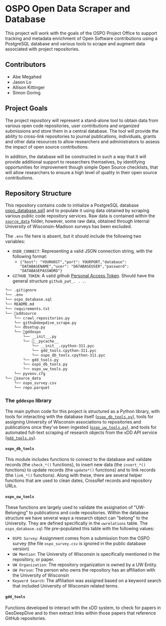 # OSPO Open Data Scraper and Database

This project will work with the goals of the OSPO Project Office to support tracking and metadata enrichment of Open Software contributions using a PostgreSQL database and various tools to scrape and augment data associated with project repositories.

## Contributors

* Abe Megahed
* Jason Lo
* Allison Kittinger
* Simon Goring

## Project Goals

The project repository will represent a stand-alone tool to obtain data from various open code repositories, user contributions and organized submissions and store them in a central database. The tool will provide the ability to cross-link repositories to journal publications, individuals, grants and other data resources to allow researchers and administrators to assess the impact of open source contributions.

In addition, the database will be constructed in such a way that it will provide additional support to researchers themselves, by identifying opportunities for improvement though simple Open Source checklists, that will allow researchers to ensure a high level of quality in their open source contributions.

## Repository Structure

This repository contains code to initialize a PostgreSQL database [ospo_database.sql](ospo_database.sql)] and to populate it using data obtained by scraping various public code repository services. Raw data is contained within the [`source_data`](./source_data/) folder, however, some raw data, obtained through internal University of Wisconsin-Madison surveys has been excluded.

The `.env` file here is absent, but it should include the following two variables:

* `OSDB_CONNECT`: Representing a valid JSON connection string, with the following format:
  * `{"host": "YOURHOST","port": YOURPORT,"database": "DATABASENAME","user": "DATABASEUSER","password": "DATABASEPASSWORD"}`
* `GITHUB_TOKEN`: A valid github [Personal Access Token](https://docs.github.com/en/authentication/keeping-your-account-and-data-secure/managing-your-personal-access-tokens). Should have the general structure `github_pat_. . .`. 

```bash
└── .gitignore
└── .env
└── ospo_database.sql
└── README.md
└── requirements.txt
└── 📁xddsource
    └── crawl_repositories.py
    └── githubdeepdive_scrape.py
    └── dbsetup.py
    └── 📁gddospo
        └── __init__.py
        └── 📁__pycache__
            └── __init__.cpython-311.pyc
            └── gdd_tools.cpython-311.pyc
            └── ospo_db_tools.cpython-311.pyc
        └── gdd_tools.py
        └── ospo_db_tools.py
        └── ospo_uw_tools.py
    └── pyvenv.cfg
└── 📁source_data
    └── ospo_survey.csv
    └── repo.parquet
```

### The `gddospo` library

The main python code for this project is structured as a Python library, with tools for interacting with the database itself ([`ospo_db_tools.py`](./xddsource/gddospo/ospo_db_tools.py)), tools for assigning University of Wisconsin associations to repositories and publications once they've been ingested ([`ospo_uw_tools.py`](./xddsource/gddospo/ospo_uw_tools.py)), and tools for automated full-text scraping of research objects from the xDD API service ([`gdd_tools.py`](./xddsource/gddospo/gdd_tools.py)).

#### `ospo_db_tools`

This module includes functions to connect to the database and validate records (the `check_*()` functions), to insert new data (the `insert_*()` functions) to update records (the `update*()` functions) and to link records (the `link_*()` functions). Along with these, there are several helper functions that are used to clean dates, CrossRef records and repository URLs.

#### `ospo_uw_tools`

These functions are largely used to validate the assignation of "UW-Belonging" to publications and code repositories. Within the database structure we have several ways a research object can "belong" to the University. They are defined specifically in the `uwrelations` table. The `ospo_database.sql` file pre-populated this table with the following values:

* `OSPO Survey`: Assignment comes from a submission from the OSPO survey (the file `ospo_survey.csv` is ignored in the public database version)
* `UW Mention`: The University of Wisconsin is specifically mentioned in the repository, or paper.
* `UW Organization`: The repository organization is owned by a UW Entity.
* `UW Person`: The person who owns the repository has an affiliation with the University of Wisconsin
* `Keyword Search`: The affiliation was assigned based on a keyword search that included University of Wisconsin related terms.

#### `gdd_tools`

Functions developed to interact with the xDD system, to check for papers in GeoDeepDive and to then extract links within those papers that reference GitHub repositories.


